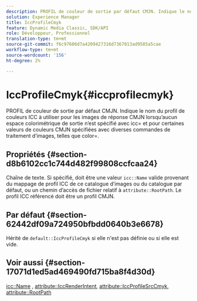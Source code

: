 ```yaml
---
description: PROFIL de couleur de sortie par défaut CMJN. Indique le nom du profil de couleurs ICC à utiliser pour les images de réponse CMJN lorsqu’aucun espace colorimétrique de sortie n’est spécifié avec icc= et pour certaines valeurs de couleurs CMJN spécifiées avec diverses commandes de traitement d’images, telles que color=.
solution: Experience Manager
title: IccProfileCmyk
feature: Dynamic Media Classic, SDK/API
role: Développeur, Professionnel
translation-type: tm+mt
source-git-commit: f6c97606d7a4209427316d7367013ad9585a5cae
workflow-type: tm+mt
source-wordcount: '156'
ht-degree: 2%

---
```



# IccProfileCmyk{#iccprofilecmyk}

PROFIL de couleur de sortie par défaut CMJN. Indique le nom du profil de couleurs ICC à utiliser pour les images de réponse CMJN lorsqu’aucun espace colorimétrique de sortie n’est spécifié avec icc= et pour certaines valeurs de couleurs CMJN spécifiées avec diverses commandes de traitement d’images, telles que color=.

## Propriétés {#section-d8b6102cc1c744d482f99808ccfcaa24}

Chaîne de texte. Si spécifié, doit être une valeur `icc::Name` valide provenant du mappage de profil ICC de ce catalogue d’images ou du catalogue par défaut, ou un chemin d’accès de fichier relatif à `attribute::RootPath`. Le profil ICC référencé doit être un profil CMJN.

## Par défaut {#section-62442df09a724950bfbdd0640b3e6678}

Hérité de `default::IccProfileCmyk` si elle n&#39;est pas définie ou si elle est vide.

## Voir aussi {#section-17071d1ed5ad469490fd715ba8f4d30d}

[icc::Name](../../../../../is-api/image-catalog/image-serving-api-ref/c-image-catalog-reference/c-icc-profile-map-reference/r-name-icc.md#reference-9e7d3c8e35434981a3dfac66b8946cbe) ,  [attribute::IccRenderIntent](../../../../../is-api/image-catalog/image-serving-api-ref/c-image-catalog-reference/c-attributes-reference/r-iccrenderintent.md#reference-012f207f28bd4406a5368d23ed95a51f),  [attribute::IccProfileSrcCmyk](../../../../../is-api/image-catalog/image-serving-api-ref/c-image-catalog-reference/c-attributes-reference/r-iccprofilesrccmyk.md#reference-b57196dfe5db41fe88bd0828ed4ec728),  [attribute::RootPath](../../../../../is-api/image-catalog/image-serving-api-ref/c-image-catalog-reference/c-attributes-reference/r-rootpath.md#reference-17d57e5967be403b8408fa7214017494)
